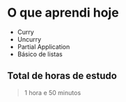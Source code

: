 # O que aprendi hoje

- Curry
- Uncurry
- Partial Application
- Básico de listas

## Total de horas de estudo

> 1 hora e 50 minutos